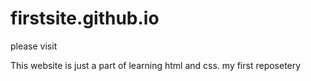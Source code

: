 # firstsite.github.io

please visit

This website is just a part of learning html and css.
my first reposetery
